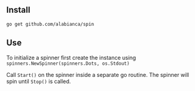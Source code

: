 
## Install
`go get github.com/alabianca/spin`

## Use
To initialize a spinner first create the instance using `spinners.NewSpinner(spinners.Dots, os.Stdout)`

Call `Start()` on the spinner inside a separate go routine.
The spinner will spin until `Stop()` is called.